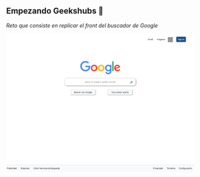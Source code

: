 ## Empezando Geekshubs 🚀

_Reto que consiste en replicar el front del buscador de Google_

![](img/replicaGoogle.png)

